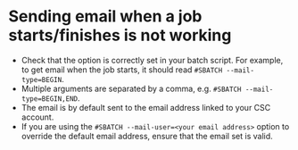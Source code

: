 # Sending email when a job starts/finishes is not working

* Check that the option is correctly set in your batch script. For example, to
  get email when the job starts, it should read `#SBATCH --mail-type=BEGIN`.
* Multiple arguments are separated by a comma, e.g.
  `#SBATCH --mail-type=BEGIN,END`.
* The email is by default sent to the email address linked to your CSC account.
* If you are using the `#SBATCH --mail-user=<your email address>` option to
  override the default email address, ensure that the email set is valid.
